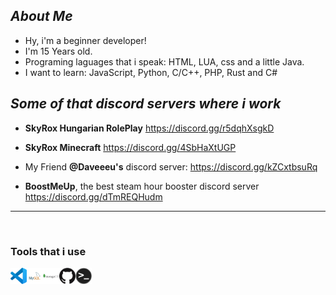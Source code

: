 *************About Me*************
-------------------------------------------------------------------
+ Hy, i'm a beginner developer! 
+ I'm 15 Years old.
+ Programing laguages that i speak: HTML, LUA, css and a little Java.
+ I want to learn: JavaScript, Python, C/C++, PHP, Rust and C#

*************Some of that discord servers where i work*************
-------------------------------------------------------------------
- **SkyRox Hungarian RolePlay**
 https://discord.gg/r5dqhXsgkD

- **SkyRox Minecraft**
 https://discord.gg/4SbHaXtUGP

- My Friend **@Daveeeu's** discord server:
 https://discord.gg/kZCxtbsuRq

- **BoostMeUp**, the best steam hour booster discord server
 https://discord.gg/dTmREQHudm

-------------------------------------------------------------------
<br />

### Tools that i use

<img align="left" alt="Visual Studio Code" width="26px" src="https://raw.githubusercontent.com/github/explore/80688e429a7d4ef2fca1e82350fe8e3517d3494d/topics/visual-studio-code/visual-studio-code.png" />
<img align="left" alt="MySQL" width="26px" src="https://raw.githubusercontent.com/github/explore/80688e429a7d4ef2fca1e82350fe8e3517d3494d/topics/mysql/mysql.png" />
<img align="left" alt="MongoDB" width="26px" src="https://raw.githubusercontent.com/github/explore/80688e429a7d4ef2fca1e82350fe8e3517d3494d/topics/mongodb/mongodb.png" />
<img align="left" alt="GitHub" width="26px" src="https://raw.githubusercontent.com/github/explore/78df643247d429f6cc873026c0622819ad797942/topics/github/github.png" />
<img align="left" alt="Terminal" width="26px" src="https://raw.githubusercontent.com/github/explore/80688e429a7d4ef2fca1e82350fe8e3517d3494d/topics/terminal/terminal.png"/>

<br />
<br />
